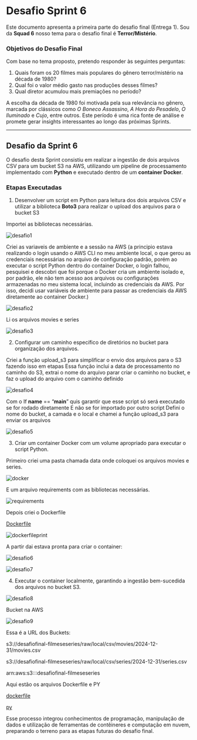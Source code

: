 # Desafio Sprint 6

Este documento apresenta a primeira parte do desafio final (Entrega 1).
Sou da **Squad 6** nosso tema para o desafio final é **Terror/Mistério**.

### Objetivos do Desafio Final

Com base no tema proposto, pretendo responder às seguintes perguntas:  
1. Quais foram os 20 filmes mais populares do gênero terror/mistério na década de 1980?  
2. Qual foi o valor médio gasto nas produções desses filmes?  
3. Qual diretor acumulou mais premiações no período?  

A escolha da década de 1980 foi motivada pela sua relevância no gênero, marcada por clássicos como *O Boneco Assassino*, *A Hora do Pesadelo*, *O Iluminado* e *Cujo*, entre outros. Este período é uma rica fonte de análise e promete gerar insights interessantes ao longo das próximas Sprints.

---

## Desafio da Sprint 6

O desafio desta Sprint consistiu em realizar a ingestão de dois arquivos CSV para um bucket S3 na AWS, utilizando um pipeline de processamento implementado com **Python** e executado dentro de um **container Docker**.

### Etapas Executadas

1. Desenvolver um script em Python para leitura dos dois arquivos CSV e utilizar a biblioteca **Boto3** para realizar o upload dos arquivos para o bucket S3  

Importei as bibliotecas necessárias.

![desafio1](../Evidencias/script01.png)

Criei as variaveis de ambiente e a sessão na AWS (a principio estava realizando o login usando o AWS CLI no meu ambiente local, o que gerou as credenciais necessárias no arquivo de configuração padrão, porém ao executar o script Python dentro do container Docker, o login falhou, pesquisei e descobri que foi porque o Docker cria um ambiente isolado e, por padrão, ele não tem acesso aos arquivos ou configurações armazenadas no meu sistema local, incluindo as credenciais da AWS. Por isso, decidi usar variáveis de ambiente para passar as credenciais da AWS diretamente ao container Docker.)

![desafio2](../Evidencias/script02.png)

Li os arquivos movies e series

![desafio3](../Evidencias/script03.png)

2. Configurar um caminho específico de diretórios no bucket para organização dos arquivos.  

Criei a função upload_s3 para simplificar o envio dos arquivos para o S3 fazendo isso em etapas 
Essa função inclui a data de processamento no caminho do S3, extrai o nome do arquivo parar criar o caminho no bucket, e faz o upload do arquivo com o caminho definido

![desafio4](../Evidencias/script04.png)

Com o If __name__ == “__main__” quis garantir que esse script só será executado se for rodado diretamente
E não se for importado por outro script
Defini o nome do bucket, a camada e o local e chamei a função upload_s3 para enviar os arquivos 

![desafio5](../Evidencias/script06.png)

3. Criar um container Docker com um volume apropriado para executar o script Python.

Primeiro criei uma pasta chamada data onde coloquei os arquivos movies e series.

![docker](../Evidencias/docker05.png)

E um arquivo requirements com as bibliotecas necessárias.

![requirements](../Evidencias/docker04.png)

Depois criei o Dockerfile

[Dockerfile](../Desafio/Dockerfile)

![dockerfileprint](../Evidencias/dockerfileprint.png)

A partir dai estava pronta para criar o container:

![desafio6](../Evidencias/docker01.png)

![desafio7](../Evidencias/docker02.png)


4. Executar o container localmente, garantindo a ingestão bem-sucedida dos arquivos no bucket S3.

![desafio8](../Evidencias/docker03.png)

Bucket na AWS 

![desafio9](../Evidencias/bucket.png)

Essa é a URL dos Buckets:

s3://desafiofinal-filmeseseries/raw/local/csv/movies/2024-12-31/movies.csv

s3://desafiofinal-filmeseseries/raw/local/csv/series/2024-12-31/series.csv

arn:aws:s3:::desafiofinal-filmeseseries

Aqui estão os arquivos Dockerfile e PY

[dockerfile](../Desafio/Dockerfile)

[py](../Desafio/desafio.py)

Esse processo integrou conhecimentos de programação, manipulação de dados e utilização de ferramentas de contêineres e computação em nuvem, preparando o terreno para as etapas futuras do desafio final.
